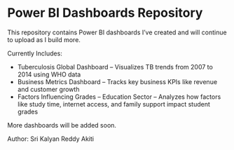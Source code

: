 # Power BI Dashboards Repository

This repository contains Power BI dashboards I’ve created and will continue to upload as I build more.

Currently Includes:

- Tuberculosis Global Dashboard – Visualizes TB trends from 2007 to 2014 using WHO data  
- Business Metrics Dashboard – Tracks key business KPIs like revenue and customer growth  
- Factors Influencing Grades – Education Sector – Analyzes how factors like study time, internet access, and family support impact student grades  

More dashboards will be added soon.

Author: Sri Kalyan Reddy Akiti
